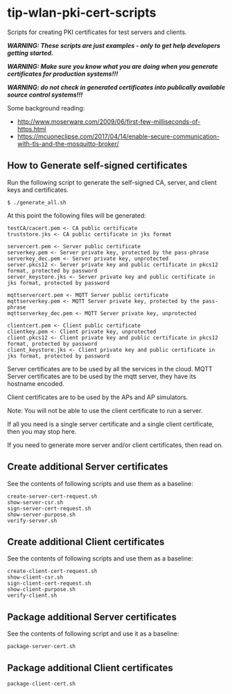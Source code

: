 # tip-wlan-pki-cert-scripts

Scripts for creating PKI certificates for test servers and clients.

***WARNING: These scripts are just examples - only to get help developers getting started.***

***WARNING: Make sure you know what you are doing when you generate certificates for production systems!!!***

***WARNING: do not check in generated certificates into publically available source control systems!!!***

Some background reading:
* http://www.moserware.com/2009/06/first-few-milliseconds-of-https.html
* https://mcuoneclipse.com/2017/04/14/enable-secure-communication-with-tls-and-the-mosquitto-broker/


## How to Generate self-signed certificates 

Run the following script to generate the self-signed CA, server, and client keys and certificates.

```
$ ./generate_all.sh
```

At this point the following files will be generated:
```
testCA/cacert.pem <- CA public certificate
truststore.jks <- CA public certificate in jks format

servercert.pem <- Server public certificate
serverkey.pem <- Server private key, protected by the pass-phrase
serverkey_dec.pem <- Server private key, unprotected
server.pkcs12 <- Server private key and public certificate in pkcs12 format, protected by password
server_keystore.jks <- Server private key and public certificate in jks format, protected by password

mqttservercert.pem <- MQTT Server public certificate
mqttserverkey.pem <- MQTT Server private key, protected by the pass-phrase
mqttserverkey_dec.pem <- MQTT Server private key, unprotected

clientcert.pem <- Client public certificate
clientkey.pem <- Client private key, unprotected
client.pkcs12 <- Client private key and public certificate in pkcs12 format, protected by password
client_keystore.jks <- Client private key and public certificate in jks format, protected by password
```

Server certificates are to be used by all the services in the cloud.
MQTT Server certificates are to be used by the mqtt server, they have its hostname encoded.

Client certificates are to be used by the APs and AP simulators.

Note: You will not be able to use the client certificate to run a server.

If all you need is a single server certificate and a single client certificate, then you may stop here.

If you need to generate more server and/or client certificates, then read on.

## Create additional Server certificates

See the contents of following scripts and use them as a baseline:
```
create-server-cert-request.sh
show-server-csr.sh
sign-server-cert-request.sh
show-server-purpose.sh
verify-server.sh
```

## Create additional Client certificates

See the contents of following scripts and use them as a baseline:
```
create-client-cert-request.sh
show-client-csr.sh
sign-client-cert-request.sh
show-client-purpose.sh
verify-client.sh
```

## Package additional Server certificates

See the contents of following script and use it as a baseline: 
```
package-server-cert.sh
```

## Package additional Client certificates
```
package-client-cert.sh
```
